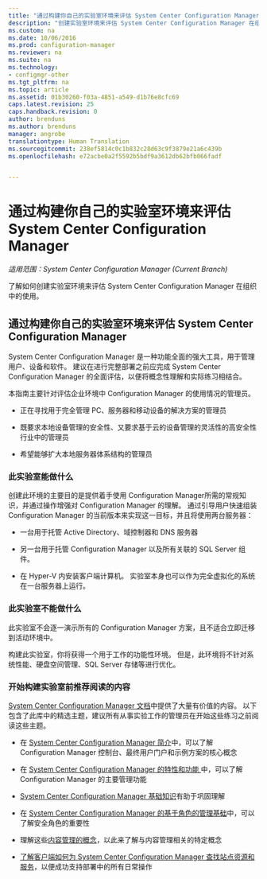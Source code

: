 ```yaml
---
title: "通过构建你自己的实验室环境来评估 System Center Configuration Manager | Microsoft Docs"
description: "创建实验室环境来评估 System Center Configuration Manager 在组织中的使用情况。"
ms.custom: na
ms.date: 10/06/2016
ms.prod: configuration-manager
ms.reviewer: na
ms.suite: na
ms.technology:
- configmgr-other
ms.tgt_pltfrm: na
ms.topic: article
ms.assetid: 01b30260-f03a-4851-a549-d1b76e8cfc69
caps.latest.revision: 25
caps.handback.revision: 0
author: brenduns
ms.author: brenduns
manager: angrobe
translationtype: Human Translation
ms.sourcegitcommit: 238ef5814c0c1b832c28d63c9f3879e21a6c439b
ms.openlocfilehash: e72acbe0a2f5592b5bdf9a3612db62bfb066fadf


---
```

# <a name="evaluate-system-center-configuration-manager-by-building-your-own-lab-environment"></a>通过构建你自己的实验室环境来评估 System Center Configuration Manager

*适用范围：System Center Configuration Manager (Current Branch)*

了解如何创建实验室环境来评估 System Center Configuration Manager 在组织中的使用。  

## <a name="evaluate-system-center-configuration-manager-by-building-your-own-lab-environment"></a>通过构建你自己的实验室环境来评估 System Center Configuration Manager  
 System Center Configuration Manager 是一种功能全面的强大工具，用于管理用户、设备和软件。 建议在进行完整部署之前应完成 System Center Configuration Manager 的全面评估，以便将概念性理解和实际练习相结合。  

 本指南主要针对评估企业环境中 Configuration Manager 的使用情况的管理员。  

-   正在寻找用于完全管理 PC、服务器和移动设备的解决方案的管理员  

-   既要求本地设备管理的安全性、又要求基于云的设备管理的灵活性的高安全性行业中的管理员  

-   希望能够扩大本地服务器体系结构的管理员  

### <a name="what-this-lab-does"></a>此实验室能做什么  
 创建此环境的主要目的是提供着手使用 Configuration Manager所需的常规知识，并通过操作增强对 Configuration Manager 的理解。 通过引导用户快速组装 Configuration Manager 的当前版本来实现这一目标，并且将使用两台服务器：  

-   一台用于托管 Active Directory、域控制器和 DNS 服务器  

-   另一台用于托管 Configuration Manager 以及所有关联的 SQL Server 组件。  

-   在 Hyper-V 内安装客户端计算机。 实验室本身也可以作为完全虚拟化的系统在一台服务器上运行。  

### <a name="what-this-lab-does-not-do"></a>此实验室不能做什么  
 此实验室不会逐一演示所有的 Configuration Manager 方案，且不适合立即迁移到活动环境中。  

 构建此实验室，你将获得一个用于工作的功能性环境。 但是，此环境将不针对系统性能、硬盘空间管理、SQL Server 存储等进行优化。  

###  <a name="a-namebkmkevalreca-recommended-reading-prior-to-beginning-the-lab"></a><a name="BKMK_EvalRec"></a> 开始构建实验室前推荐阅读的内容  
 [System Center Configuration Manager 文档](http://docs.microsoft.com/sccm/)中提供了大量有价值的内容。 以下包含了此库中的精选主题，建议所有从事实验工作的管理员在开始这些练习之前阅读这些主题。  

-   在 [System Center Configuration Manager 简介](../../core/understand/introduction.md)中，可以了解 Configuration Manager 控制台、最终用户门户和示例方案的核心概念  

-   在 [System Center Configuration Manager 的特性和功能 ](../../core/plan-design/changes/features-and-capabilities.md)中，可以了解 Configuration Manager 的主要管理功能  

-   [System Center Configuration Manager 基础知识](../../core/understand/fundamentals.md)有助于巩固理解  

-   在 [System Center Configuration Manager 的基于角色的管理基础](../../core/understand/fundamentals-of-role-based-administration.md)中，可以了解安全角色的重要性  

-   理解这些[内容管理的概念](../../core/plan-design/hierarchy/fundamental-concepts-for-content-management.md)，以此来了解与内容管理相关的特定概念  

-   [了解客户端如何为 System Center Configuration Manager 查找站点资源和服务](../../core/plan-design/hierarchy/understand-how-clients-find-site-resources-and-services.md)，以便成功支持部署中的所有日常操作  



<!--HONumber=Dec16_HO3-->


